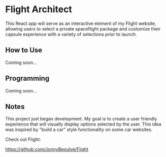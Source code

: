 # Flight Architect
This React app will serve as an interactive element of my Flight website, allowing users to select a private spaceflight package and customize their capsule experience with a variety of selections prior to launch.

## How to Use
Coming soon...

## Programming
Coming soon...

## Notes
This project just began development. My goal is to create a user friendly experience that will visually display options selected by the user. This idea was inspired by "build a car" style functionality on some car websites.

Check out Flight:

https://github.com/JonnyBeoulve/Flight
